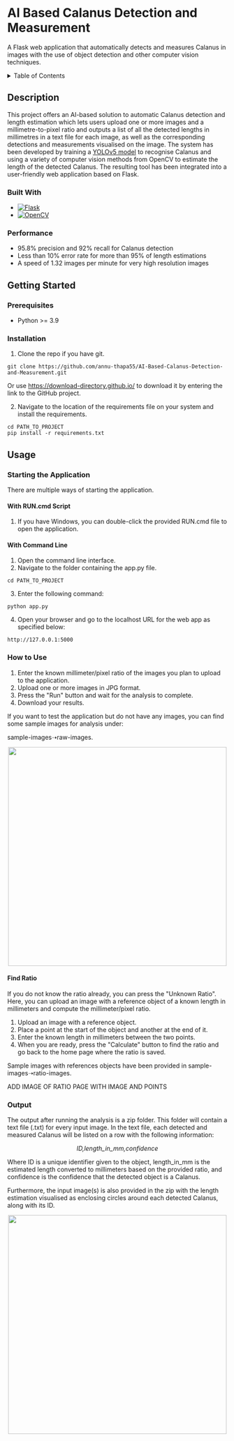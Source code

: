 # AI Based Calanus Detection and Measurement
A Flask web application that automatically detects and measures Calanus in images with the use of object detection and other computer vision techniques.

<!-- TABLE OF CONTENTS -->
<details>
  <summary>Table of Contents</summary>
  <ol>
    <li>
      <a href="#description">Description</a>
      <ul>
        <li><a href="#built-with">Built With</a></li>
        <li><a href="#performance">Performance</a></li>
      </ul>
    </li>
    <li>
      <a href="#getting-started">Getting Started</a>
      <ul>
        <li><a href="#requirements">Requirements</a></li>
        <li><a href="#installation">Installation</a></li>
        <li><a href="#find-ratio">Find Ratio</a></li>
      </ul>
    </li>
    <li><a href="#usage">Usage</a></li>
      <ul>
        <li><a href="#starting-the-application">Starting the Application</a></li>
        <li><a href="#how-to-use">How to Use</a></li>
        <li><a href="#output">Output</a></li>
      </ul>
  </ol>
</details>

## Description
This project offers an AI-based solution to automatic Calanus detection and length estimation which lets users upload one or more images and a millimetre-to-pixel ratio and outputs a list of all the detected lengths in millimetres in a text file for each image, as well as the corresponding detections and measurements visualised on the image. The system has been developed by training a [YOLOv5 model](https://github.com/ultralytics/yolov5) to recognise Calanus and using a variety of computer vision methods from OpenCV to estimate the length of the detected Calanus. The resulting tool has been integrated into a user-friendly web application based on Flask.

### Built With
* [![Flask][Flask-image]][Flask-url]
* [![OpenCV][OpenCV-image]][OpenCV-url]

### Performance 
* 95.8% precision and 92% recall for Calanus detection
* Less than 10% error rate for more than 95% of length estimations
* A speed of 1.32 images per minute for very high resolution images

## Getting Started
### Prerequisites
* Python >= 3.9
### Installation 
1. Clone the repo if you have git.
```
git clone https://github.com/annu-thapa55/AI-Based-Calanus-Detection-and-Measurement.git
```
Or use https://download-directory.github.io/ to download it by entering the link to the GitHub project.

2. Navigate to the location of the requirements file on your system and install the requirements.
```
cd PATH_TO_PROJECT
pip install -r requirements.txt
```

## Usage
### Starting the Application
There are multiple ways of starting the application.
#### With RUN.cmd Script
1. If you have Windows, you can double-click the provided RUN.cmd file to open the application.

#### With Command Line
1. Open the command line interface.
2. Navigate to the folder containing the app.py file.
```
cd PATH_TO_PROJECT
```
3. Enter the following command:
```
python app.py
```
4. Open your browser and go to the localhost URL for the web app as specified below:
```
http://127.0.0.1:5000
```
### How to Use
1. Enter the known millimeter/pixel ratio of the images you plan to upload to the application. 
2. Upload one or more images in JPG format.
3. Press the "Run" button and wait for the analysis to complete.
4. Download your results.  

If you want to test the application but do not have any images, you can find some sample images for analysis under: 

sample-images&#10141;raw-images.

<p align="center">
<img src="https://github.com/annu-thapa55/AI-Based-Calanus-Detection-and-Measurement/assets/41973043/847db595-cbd7-41ed-a0b9-e7d8c1066b9b" width="500"/>
</p>

#### Find Ratio 
If you do not know the ratio already, you can press the "Unknown Ratio". 
Here, you can upload an image with a reference object of a known length in millimeters and compute the millimeter/pixel ratio.
1. Upload an image with a reference object. 
2. Place a point at the start of the object and another at the end of it.
3. Enter the known length in millimeters between the two points.
4. When you are ready, press the "Calculate" button to find the ratio and go back to the home page where the ratio is saved.

Sample images with references objects have been provided in sample-images&#10141;ratio-images.

ADD IMAGE OF RATIO PAGE WITH IMAGE AND POINTS 

### Output
The output after running the analysis is a zip folder. This folder will contain a text file (.txt) for every input image. In the text file, each detected and measured Calanus will be listed on a row with the following information:

<p align="center"><i>ID,length_in_mm,confidence</i></p>

Where ID is a unique identifier given to the object, length_in_mm is the estimated length converted to millimeters based on the provided ratio, and confidence is the confidence that the detected object is a Calanus. 

Furthermore, the input image(s) is also provided in the zip with the length estimation visualised as enclosing circles around each detected Calanus, along with its ID. 

<p align="center">
<img src="https://github.com/annu-thapa55/AI-Based-Calanus-Detection-and-Measurement/assets/41973043/847db595-cbd7-41ed-a0b9-e7d8c1066b9b" width="500"/>
</p>

<!-- MARKDOWN LINKS & IMAGES -->
[Flask-image]: https://img.shields.io/badge/flask-%23000.svg?style=for-the-badge&logo=flask&logoColor=white
[Flask-url]: https://flask.palletsprojects.com/
[OpenCV-image]: https://img.shields.io/badge/opencv-%23white.svg?style=for-the-badge&logo=opencv&logoColor=white
[OpenCV-url]: https://opencv.org/
